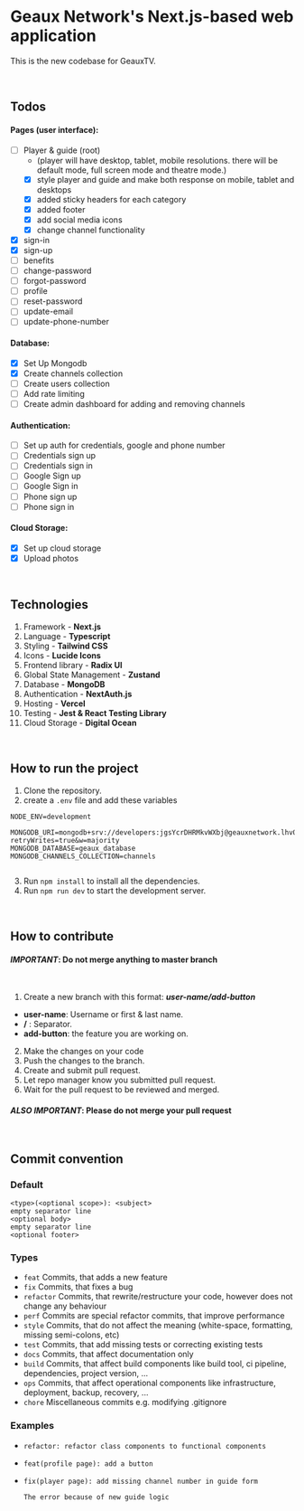 # Geaux Network's Next.js-based web application

This is the new codebase for GeauxTV.

<br>

## Todos

#### **Pages** (user interface):

- [ ] Player & guide (root)
   - (player will have desktop, tablet, mobile resolutions. there will be default mode, full screen mode and theatre mode.)
   - [x] style player and guide and make both response on mobile, tablet and desktops
   - [x] added sticky headers for each category 
   - [x] added footer
   - [x] add social media icons
   - [x] change channel functionality
- [x] sign-in
- [x] sign-up
- [ ] benefits
- [ ] change-password
- [ ] forgot-password
- [ ] profile
- [ ] reset-password
- [ ] update-email
- [ ] update-phone-number

#### **Database**:

- [x] Set Up Mongodb
- [x] Create channels collection
- [ ] Create users collection
- [ ] Add rate limiting
- [ ] Create admin dashboard for adding and removing channels

#### **Authentication**:

- [ ] Set up auth for credentials, google and phone number
- [ ] Credentials sign up
- [ ] Credentials sign in
- [ ] Google Sign up
- [ ] Google Sign in
- [ ] Phone sign up
- [ ] Phone sign in

#### **Cloud Storage**:
- [x] Set up cloud storage
- [x] Upload photos

<br>

## Technologies

1. Framework - **Next.js**
2. Language - **Typescript**
3. Styling - **Tailwind CSS**
4. Icons - **Lucide Icons**
5. Frontend library - **Radix UI**
6. Global State Management - **Zustand**
7. Database - **MongoDB**
8. Authentication - **NextAuth.js**
9. Hosting - **Vercel**
10. Testing - **Jest & React Testing Library**
11. Cloud Storage - **Digital Ocean**

<br>

## How to run the project

1. Clone the repository.
2. create a `.env` file and add these variables
```
NODE_ENV=development

MONGODB_URI=mongodb+srv://developers:jgsYcrDHRMkvWXbj@geauxnetwork.lhv0v42.mongodb.net/?retryWrites=true&w=majority
MONGODB_DATABASE=geaux_database
MONGODB_CHANNELS_COLLECTION=channels


```
3. Run `npm install` to install all the dependencies.
4. Run `npm run dev` to start the development server.

<br>

## How to contribute

#### **_IMPORTANT_: Do not merge anything to master branch** 

<br/>

1. Create a new branch with this format: _**user-name/add-button**_

- **user-name**: Username or first & last name.
- **/** : Separator.
- **add-button**: the feature you are working on.
   
2. Make the changes on your code
3. Push the changes to the branch.
4. Create and submit pull request.
5. Let repo manager know you submitted pull request.
6. Wait for the pull request to be reviewed and merged.

#### **_ALSO IMPORTANT_: Please do not merge your pull request** 

<br>

## **Commit convention**

### **Default**

```
<type>(<optional scope>): <subject>
empty separator line
<optional body>
empty separator line
<optional footer>
```

### **Types**

- `feat` Commits, that adds a new feature
- `fix` Commits, that fixes a bug
- `refactor` Commits, that rewrite/restructure your code, however does not change any behaviour
- `perf` Commits are special refactor commits, that improve performance
- `style` Commits, that do not affect the meaning (white-space, formatting, missing semi-colons, etc)
- `test` Commits, that add missing tests or correcting existing tests
- `docs` Commits, that affect documentation only
- `build` Commits, that affect build components like build tool, ci pipeline, dependencies, project version, ...
- `ops` Commits, that affect operational components like infrastructure, deployment, backup, recovery, ...
- `chore` Miscellaneous commits e.g. modifying .gitignore
  
### **Examples**
- ```
  refactor: refactor class components to functional components
  ```

- ```
  feat(profile page): add a button
  ```

- ```
  fix(player page): add missing channel number in guide form

  The error because of new guide logic
  ```

<br>


